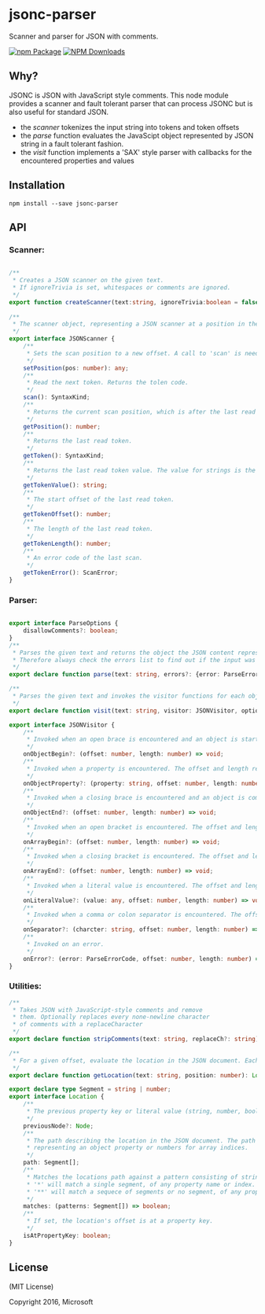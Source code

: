 # jsonc-parser
Scanner and parser for JSON with comments.

[![npm Package](https://img.shields.io/npm/v/jsonc-parser.svg?style=flat-square)](https://www.npmjs.org/package/jsonc-parser)
[![NPM Downloads](https://img.shields.io/npm/dm/jsonc-parser.svg)](https://npmjs.org/package/jsonc-parser)

Why?
----
JSONC is JSON with JavaScript style comments. This node module provides a scanner and fault tolerant parser that can process JSONC but is also useful for standard JSON.
 - the *scanner* tokenizes the input string into tokens and token offsets
 - the *parse* function evaluates the JavaScipt object represented by JSON string in a fault tolerant fashion.
 - the *visit* function implements a 'SAX' style parser with callbacks for the encountered properties and values

Installation
------------

    npm install --save jsonc-parser
    
    
API
---

### Scanner:
```typescript

/**
 * Creates a JSON scanner on the given text.
 * If ignoreTrivia is set, whitespaces or comments are ignored.
 */
export function createScanner(text:string, ignoreTrivia:boolean = false):JSONScanner;
    
/**
 * The scanner object, representing a JSON scanner at a position in the input string.
 */
export interface JSONScanner {
    /**
     * Sets the scan position to a new offset. A call to 'scan' is needed to get the first token.
     */
    setPosition(pos: number): any;
    /**
     * Read the next token. Returns the tolen code.
     */
    scan(): SyntaxKind;
    /**
     * Returns the current scan position, which is after the last read token.
     */
    getPosition(): number;
    /**
     * Returns the last read token.
     */
    getToken(): SyntaxKind;
    /**
     * Returns the last read token value. The value for strings is the decoded string content. For numbers its of type number, for boolean it's true or false.
     */
    getTokenValue(): string;
    /**
     * The start offset of the last read token.
     */
    getTokenOffset(): number;
    /**
     * The length of the last read token.
     */
    getTokenLength(): number;
    /**
     * An error code of the last scan.
     */
    getTokenError(): ScanError;
}
```

### Parser:
```typescript

export interface ParseOptions {
    disallowComments?: boolean;
}
/**
 * Parses the given text and returns the object the JSON content represents. On invalid input, the parser tries to be as fault lolerant as possible, but still return a result.
 * Therefore always check the errors list to find out if the input was valid.
 */
export declare function parse(text: string, errors?: {error: ParseErrorCode;}[], options?: ParseOptions): any;

/**
 * Parses the given text and invokes the visitor functions for each object, array and literal reached.
 */
export declare function visit(text: string, visitor: JSONVisitor, options?: ParseOptions): any;

export interface JSONVisitor {
    /**
     * Invoked when an open brace is encountered and an object is started. The offset and length represent the location of the open brace.
     */
    onObjectBegin?: (offset: number, length: number) => void;
    /**
     * Invoked when a property is encountered. The offset and length represent the location of the property name.
     */
    onObjectProperty?: (property: string, offset: number, length: number) => void;
    /**
     * Invoked when a closing brace is encountered and an object is completed. The offset and length represent the location of the closing brace.
     */
    onObjectEnd?: (offset: number, length: number) => void;
    /**
     * Invoked when an open bracket is encountered. The offset and length represent the location of the open bracket.
     */
    onArrayBegin?: (offset: number, length: number) => void;
    /**
     * Invoked when a closing bracket is encountered. The offset and length represent the location of the closing bracket.
     */
    onArrayEnd?: (offset: number, length: number) => void;
    /**
     * Invoked when a literal value is encountered. The offset and length represent the location of the literal value.
     */
    onLiteralValue?: (value: any, offset: number, length: number) => void;
    /**
     * Invoked when a comma or colon separator is encountered. The offset and length represent the location of the separator.
     */
    onSeparator?: (charcter: string, offset: number, length: number) => void;
    /**
     * Invoked on an error.
     */
    onError?: (error: ParseErrorCode, offset: number, length: number) => void;
}


```

### Utilities:
```typescript
/**
 * Takes JSON with JavaScript-style comments and remove
 * them. Optionally replaces every none-newline character
 * of comments with a replaceCharacter
 */
export declare function stripComments(text: string, replaceCh?: string): string;

/**
 * For a given offset, evaluate the location in the JSON document. Each segment in the location path is either a property name or an array index.
 */
export declare function getLocation(text: string, position: number): Location;

export declare type Segment = string | number;
export interface Location {
    /**
     * The previous property key or literal value (string, number, boolean or null) or undefined.
     */
    previousNode?: Node;
    /**
     * The path describing the location in the JSON document. The path consists of a sequence strings
     * representing an object property or numbers for array indices.
     */
    path: Segment[];
    /**
     * Matches the locations path against a pattern consisting of strings (for properties) and numbers (for array indices).
     * '*' will match a single segment, of any property name or index.
     * '**' will match a sequece of segments or no segment, of any property name or index.
     */
    matches: (patterns: Segment[]) => boolean;
    /**
     * If set, the location's offset is at a property key.
     */
    isAtPropertyKey: boolean;
}

```


License
-------

(MIT License)

Copyright 2016, Microsoft
